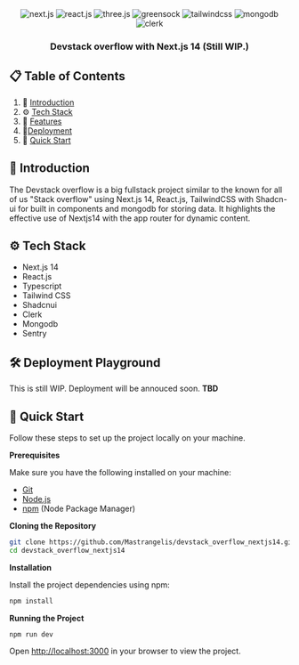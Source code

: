 <div align="center">

  <div>
    <img src="https://img.shields.io/badge/Next.js-000000?style=for-the-badge&logo=nextdotjs&logoColor=white" alt="next.js" />
    <img src="https://img.shields.io/badge/-React_JS-black?style=for-the-badge&logoColor=white&logo=react&color=61DAFB" alt="react.js" />
    <img src="https://img.shields.io/badge/-Three_JS-black?style=for-the-badge&logoColor=white&logo=threedotjs&color=000000" alt="three.js" />
    <img src="https://img.shields.io/badge/-GSAP-black?style=for-the-badge&logoColor=white&logo=greensock&color=88CE02" alt="greensock" />
    <img src="https://img.shields.io/badge/-Tailwind_CSS-black?style=for-the-badge&logoColor=white&logo=tailwindcss&color=06B6D4" alt="tailwindcss" />
    <img src="https://img.shields.io/badge/MongoDB-47A248?style=for-the-badge&logo=mongodb&logoColor=white" alt="mongodb">
    <img src="https://img.shields.io/badge/Clerk-3E77FF?style=for-the-badge&logo=clerk&logoColor=white" alt="clerk">
  </div>

  <h3 align="center">Devstack overflow with Next.js 14 (Still WIP.)</h3>

</div>

## 📋 <a name="table">Table of Contents</a>

1. 🤖 [Introduction](#introduction)
2. ⚙️ [Tech Stack](#tech-stack)
3. 🔋 [Features](#features)
4. 🔨[Deployment](#deployment)
5. 🤸 [Quick Start](#quick-start)

## <a name="introduction">🤖 Introduction</a>

The Devstack overflow is a big fullstack project similar to the known for all of us "Stack overflow" using Next.js 14, React.js, TailwindCSS with Shadcn-ui for built in components and mongodb for storing data. It highlights the effective use of Nextjs14 with the app router for dynamic content.

## <a name="tech-stack">⚙️ Tech Stack</a>

- Next.js 14
- React.js
- Typescript
- Tailwind CSS
- Shadcnui
- Clerk
- Mongodb
- Sentry

## <a name="deployment">🛠️ Deployment Playground</a>

This is still WIP. Deployment will be annouced soon. <b>TBD</b>

## <a name="quick-start">🤸 Quick Start</a>

Follow these steps to set up the project locally on your machine.

**Prerequisites**

Make sure you have the following installed on your machine:

- [Git](https://git-scm.com/)
- [Node.js](https://nodejs.org/en)
- [npm](https://www.npmjs.com/) (Node Package Manager)

**Cloning the Repository**

```bash
git clone https://github.com/Mastrangelis/devstack_overflow_nextjs14.git
cd devstack_overflow_nextjs14
```

**Installation**

Install the project dependencies using npm:

```bash
npm install
```

**Running the Project**

```bash
npm run dev
```

Open [http://localhost:3000](http://localhost:3000) in your browser to view the project.
